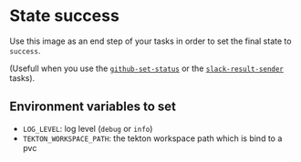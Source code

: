 # State success

Use this image as an end step of your tasks in order to set the final state to `success`.

(Usefull when you use the [`github-set-status`](./github-set-status) or the [`slack-result-sender`](./slack-result-sender) tasks).

## Environment variables to set

* `LOG_LEVEL`: log level (`debug` or `info`)
* `TEKTON_WORKSPACE_PATH`: the tekton workspace path which is bind to a pvc
